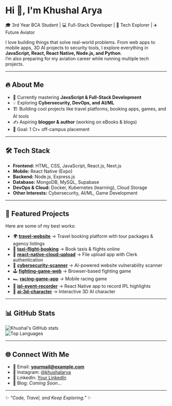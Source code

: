# Hi 👋, I'm Khushal Arya  

🎓 3rd Year BCA Student | 💻 Full-Stack Developer | 🚀 Tech Explorer | ✈️ Future Aviator  

I love building things that solve real-world problems. From web apps to mobile apps, 3D AI projects to security tools, I explore everything in **JavaScript, React, React Native, Node.js, and Python**.  
I’m also preparing for my aviation career while running multiple tech projects.  

---

## 🔥 About Me
- 🌱 Currently mastering **JavaScript & Full-Stack Development**  
- 💡 Exploring **Cybersecurity, DevOps, and AI/ML**  
- 🏗️ Building cool projects like travel platforms, booking apps, games, and AI tools  
- ✍️ Aspiring **blogger & author** (working on eBooks & blogs)  
- 🎯 Goal: 1 Cr+ off-campus placement  

---

## 🛠️ Tech Stack
- **Frontend:** HTML, CSS, JavaScript, React.js, Next.js  
- **Mobile:** React Native (Expo)  
- **Backend:** Node.js, Express.js  
- **Database:** MongoDB, MySQL, Supabase  
- **DevOps & Cloud:** Docker, Kubernetes (learning), Cloud Storage  
- **Other Interests:** Cybersecurity, AI/ML, Game Development  

---

## 📂 Featured Projects
Here are some of my best works:  

- 🌍 **[travel-website](#)** → Travel booking platform with tour packages & agency listings  
- 🚕 **[taxi-flight-booking](#)** → Book taxis & flights online  
- 📂 **[react-native-cloud-upload](#)** → File upload app with Clerk authentication  
- 🔐 **[cybersecurity-scanner](#)** → AI-powered website vulnerability scanner  
- 🕹️ **[fighting-game-web](#)** → Browser-based fighting game  
- 🏎️ **[racing-game-app](#)** → Mobile racing game  
- 🎥 **[ipl-event-recorder](#)** → React Native app to record IPL highlights  
- 🤖 **[ai-3d-character](#)** → Interactive 3D AI character  

---

## 📊 GitHub Stats
![Khushal's GitHub stats](https://github-readme-stats.vercel.app/api?username=khushalarya&show_icons=true&theme=tokyonight)  
![Top Languages](https://github-readme-stats.vercel.app/api/top-langs/?username=khushalarya&layout=compact&theme=tokyonight)  

---

## 🌐 Connect With Me
- 📧 Email: **yourmail@example.com**  
- 📸 Instagram: [@khushalarya](#)  
- 💼 LinkedIn: [Your LinkedIn](#)  
- 📝 Blog: *Coming Soon...*  

---

✨ *“Code, Travel, and Keep Exploring.”* ✨  
